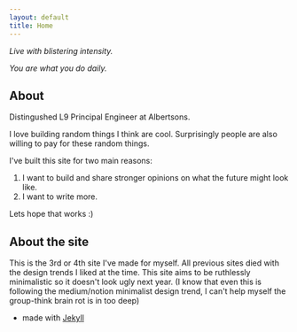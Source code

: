 ```yaml
---
layout: default
title: Home
---
```

*Live with blistering intensity.*

*You are what you do daily.*

## About
Distingushed L9 Principal Engineer at Albertsons.

I love building random things I think are cool. Surprisingly people are also willing to pay for these random things.

I've built this site for two main reasons:
1. I want to build and share stronger opinions on what the future might look like.
2. I want to write more.

Lets hope that works :)

## About the site
This is the 3rd or 4th site I've made for myself. 
All previous sites died with the design trends I liked at the time.
This site aims to be ruthlessly minimalistic so it doesn't look ugly next year. (I know that even this is following the medium/notion minimalist design trend, I can't help myself the group-think brain rot is in too deep)
- made with [Jekyll](https://jekyllrb.com/)